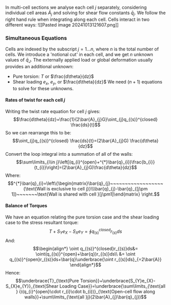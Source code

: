 In multi-cell sections we analyse each cell $j$ separately, considering individual cell areas $\bar{A}_{j}$ and solving for shear flow constants $\bar{q}_{j}$.
We follow the right hand rule when integrating along each cell.
Cells interact in two different ways:
![[Pasted image 20241013121607.png]]
### Simultaneous Equations
Cells are indexed by the subscript $j=1...n$, where $n$ is the total number of cells.
We introduce a 'notional cut' in each cell, and we get $n$ unknown values of $\bar{q}_{J}$.
The externally applied load or global deformation usually provides an additional unknown:
- Pure torsion: $T$ or $\frac{d\theta}{dz}$
- Shear loading $e_{x}$, $e_{y}$, or $\frac{d\theta}{dz}$
We need $(n+1)$ equations to solve for these unknowns.
#### Rates of twist for each cell $j$
Writing the twist rate equation for cell $j$ gives:
$$\frac{d\theta}{dz}=\frac{1}{2\bar{A}_{j}G}\oint_{j}q_{(s)}^{closed} \frac{ds}{t}$$
So we can rearrange this to be:
$$\oint_{j}q_{(s)}^{closed} \frac{ds}{t}=(2\bar{A}_{j}G) \frac{d\theta}{dz}$$
Convert the loop integral into a summation of all of the walls:
$$\sum\limits_{i\in j}\left[(q_{i}^{open}+^{*}\bar{q}_{i})\frac{b_{i}}{t_{i}}\right]=(2\bar{A}_{j}G)\frac{d\theta}{dz}$$
Where:
$$^{*}\bar{q}_{i}=\left\{\begin{matrix}\bar{q}_{j}~~~~~~~~~~~~~~~~~~{\text{Wall is exclusive to cell j}}\\\bar{q}_{j}-\bar{q}_{[j\pm 1]}~~~~~~~\text{Wall is shared with cell }[j\pm1]\end{matrix} \right.$$
#### Balance of Torques
We have an equation relating the pure torsion case and the shear loading case to the stress resultant torque:
$$T+S_{Y}e_{X}-S_{X}e_{Y}=\oint q_{(s)}^{closed}r_{(s)}ds$$
And:
$$\begin{align*}
\oint q_{(s)}^{closed}r_{(s)}ds&= \oint(q_{(s)}^{open}+\bar{q})r_{(s)}ds\\
&= \oint q_{(s)}^{open}r_{(s)}ds+\bar{q}\underbrace{\oint r_{(s)}ds}_{=2\bar{A}}
\end{align*}$$
Hence:
$$\underbrace{T}_{\text{Pure Torsion}}+\underbrace{S_{Y}e_{X}-S_{X}e_{Y}}_{\text{Shear Loading Case}}=\underbrace{\sum\limits_{\text{all } i}(q_{i}^{open}\cdot r_{i}\cdot b_{i})}_{\text{Open-cell flow along walls}}+\sum\limits_{\text{all }j}(2\bar{A}_{j}\bar{q}_{j})$$ 
